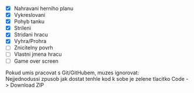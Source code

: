 - [x] Nahravani herniho planu
- [x] Vykreslovani
- [x] Pohyb tanku
- [x] Strileni
- [x] Stridani hracu
- [x] Vyhra/Prohra
- [ ] Znicitelny povrh
- [ ] Vlastni jmena hracu
- [ ] Game over screen

Pokud umis pracovat s Git/GitHubem, muzes ignorovat:  
Nejjednodussi zpusob jak dostat tenhle kod k sobe je zelene tlacitko Code -> Download ZIP